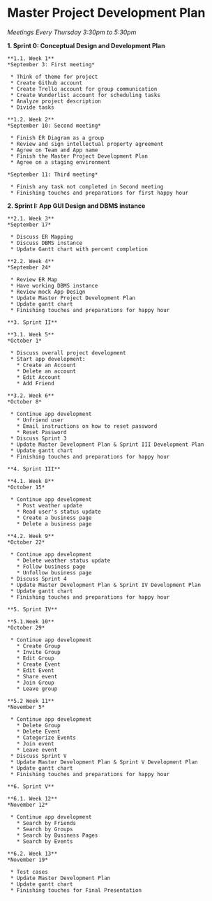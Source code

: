 
Master Project Development Plan
===============================


  *Meetings Every Thursday 3:30pm to 5:30pm*

  **1. Sprint 0: Conceptual Design and Development Plan** 

    **1.1. Week 1**
    *September 3: First meeting*
    
     * Think of theme for project
     * Create Github account
     * Create Trello account for group communication
     * Create Wunderlist account for scheduling tasks
     * Analyze project description
     * Divide tasks

    **1.2. Week 2**
    *September 10: Second meeting*
    
     * Finish ER Diagram as a group
     * Review and sign intellectual property agreement
     * Agree on Team and App name
     * Finish the Master Project Development Plan
     * Agree on a staging environment

    *September 11: Third meeting*
    
     * Finish any task not completed in Second meeting
     * Finishing touches and preparations for first happy hour


  **2. Sprint I: App GUI Design and DBMS instance**


    **2.1. Week 3**
    *September 17*
    
     * Discuss ER Mapping
     * Discuss DBMS instance
     * Update Gantt chart with percent completion

    **2.2. Week 4**
    *September 24*
    
     * Review ER Map
     * Have working DBMS instance
     * Review mock App Design
     * Update Master Project Development Plan
     * Update gantt chart
     * Finishing touches and preparations for happy hour
    
    **3. Sprint II**
    
    **3.1. Week 5**
    *October 1*
      
     * Discuss overall project development
     * Start app development:
       * Create an Account
       * Delete an account
       * Edit Account
       * Add Friend
    
    **3.2. Week 6**
    *October 8*
    
     * Continue app development
       * Unfriend user
       * Email instructions on how to reset password 
       * Reset Password
     * Discuss Sprint 3
     * Update Master Development Plan & Sprint III Development Plan
     * Update gantt chart 
     * Finishing touches and preparations for happy hour
      
    **4. Sprint III**
    
    **4.1. Week 8**
    *October 15*
    
     * Continue app development
       * Post weather update
       * Read user's status update
       * Create a business page
       * Delete a business page
    
    **4.2. Week 9**
    *October 22*
    
     * Continue app development
       * Delete weather status update
       * Follow business page
       * Unfollow business page
     * Discuss Sprint 4
     * Update Master Development Plan & Sprint IV Development Plan
     * Update gantt chart
     * Finishing touches and preparations for happy hour
    
    **5. Sprint IV**
    
    **5.1.Week 10**
    *October 29*
    
     * Continue app development
       * Create Group
       * Invite Group
       * Edit Group
       * Create Event
       * Edit Event
       * Share event
       * Join Group
       * Leave group
    
    **5.2 Week 11**
    *November 5*
    
     * Continue app development
       * Delete Group
       * Delete Event
       * Categorize Events
       * Join event
       * Leave event
     * Discuss Sprint V
     * Update Master Development Plan & Sprint V Development Plan
     * Update gantt chart
     * Finishing touches and preparations for happy hour
    
    **6. Sprint V**
    
    **6.1. Week 12**
    *November 12*
    
     * Continue app development
       * Search by Friends 
       * Search by Groups
       * Search by Business Pages
       * Search by Events
    
    **6.2. Week 13**
    *November 19*
    
     * Test cases
     * Update Master Development Plan
     * Update gantt chart
     * Finishing touches for Final Presentation

